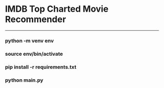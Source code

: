 # IMDB Top Charted Movie Recommender

-----

### python -m venv env

### source env/bin/activate

### pip install -r requirements.txt

### python main.py

